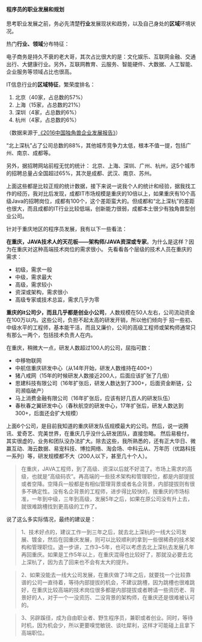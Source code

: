 #### 程序员的职业发展和规划

思考职业发展之前，务必先清楚**行业**发展现状和趋势，以及自己身处的**区域**环境状况。

热门**行业、领域**分布特征：

电子商务是持久不衰的老大哥，其次占比很大的是：文化娱乐、互联网金融、交通出行、大健康行业。另外，互联网教育、云服务、智能硬件、大数据、人工智能、企业服务等领域占比也很高。

IT信息行业的**区域特征**，繁荣度排名：

1. 北京（40家，占总数的57%）
2. 上海（15家，占总数的21%）
3. 深圳（4家，占总数的6%）
4. 杭州（4家，占总数的6%）

（数据来源于[《2016中国独角兽企业发展报告》](https://wenku.baidu.com/view/6bf5a2f0ab00b52acfc789eb172ded630b1c9820.html)）

“北上深杭”占了公司总数的88%，其他城市竞争力太低，根本不值一提，包括广州、南京、成都等。

另外，据招聘网站前程无忧的统计：
北京、上海、深圳、广州、杭州，这5个城市的招聘总量占全国超过65%，其次是成都、武汉、南京、苏州。

上面这些都是比较正规的统计数据，接下来说一说我个人的统计和经验，据我找工作的经历，我对比后发现，成都IT市场规模是重庆的10倍以上，如果重庆有10个高级Java的招聘岗位，成都有100个，这个差距蛮大的。但成都和“北上深杭”的差距也很大，而且成都的IT行业比较低端，创新能力很弱，成都本土很少有独角兽型创业公司。

针对于重庆地区的程序员发展，我有以下一些看法：

**在重庆，JAVA技术人的天花板——架构师/JAVA资深或专家**。为什么是这样？因为在重庆对这种高端技术岗位的需求很小。
先看看各个层级的技术人员在重庆的需求：

- 初级，需求一般
- 中级，需求最大
- 高级，需求较小
- 资深或架构，需求很小
- 高级专家或技术总监，需求几乎为零

**重庆的it公司少，而且几乎都是创业小公司**，人数规模在50人左右，公司流动资金在100万以内。这些公司，负担不起太高的研发开销，所以他们倾向于 招一些初、中级水平的工程师，基本能干活，而且又廉价，公司的高级工程师或架构师通常只有那么一两个，包括技术负责人在内。

在重庆，稍微大一点，研发人数超过100人的公司，屈指可数：

- 中移物联网
- 中航信重庆研发中心（从14年开始，研发人数维持在400+）
- 猪八戒网（15年的时候研发人数接近200人，后面应该扩张了几倍）
- 思建科技有限公司（16年扩张后，研发人数达到了300+，后面资金断链，公司濒临破产）
- 马上消费金融有限公司（16年扩张后，应该有好几百人的研发队伍）
- 春秋春之翼研发中心（春秋航空的研发中心，17年扩张后，研发人数达到300+，后面还会扩大规模）

上面6个公司，是目前我知道的重庆研发队伍规模最大的公司。然后，说一说腾讯、爱奇艺、完美世界，在重庆几乎没什么研发团队，直接忽略。
然后易极付，其实很虚的，业务和团队没办法扩大。除去这些，我所熟悉的，还有正大华日、微赢互动、海云数据、易宠科技、博拉网络、淘会场、中科云从、万年历（优路科技一系列）等，研发规模都不大（200人以下，甚至几十个人）。

> 在重庆，JAVA工程师，到了高级、资深以后就不好混了。市场上需求的高级，也就是“高级码农”。再高端的一些技术架构和管理职位，都是内部提拔或者空降。空降兵一般都是有相似管理背景或者名企背景，内部提拔则有很多不确定性。没有名企背景的工程师，进步得比较快的，按重庆的市场标准，一年到中级，三年到高级，发展5年之后，如果在原公司没有升上去，就很难跳槽找到更高级的工作了。


说了这么多实际情况，最终的建议是：

> 1、技术好点的，建议工作一到三年之后，就去北上深杭的一线大公司发展、镀金，然后在回重庆发展，则可以比较顺利的拿到一些很稀奇的技术架构和管理职位。退一步讲，工作3~5年，也可以考虑去北上深杭去发展几年再回重庆。如果是工作5年以上，在重庆混得也比较好了，那就没必要去北上深杭了，因为去了回来也不会有太大的提升。

> 2、如果没能去一线大公司发展，在重庆做了3年之后，就要找一个比较靠谱的公司一直待着，等待内部提拔的机会，不建议跳槽，因为跳槽也很难跳好，在重庆比较高端的技术岗位很多都是内部提拔或者聘请一些资历老、背景好的人，对于一个一没资历、二没背景的架构师，在重庆还是很难被认可的。

> 3、另辟蹊径，成为自由职业者、野生程序员，兼职或者创业。同时，等待时机，因为机会少，所以更要嗅觉敏锐、谈吐犀利，这样才可能碰上且拿下高端职位。
